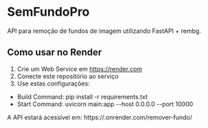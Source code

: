# SemFundoPro

API para remoção de fundos de imagem utilizando FastAPI + rembg.

## Como usar no Render

1. Crie um Web Service em https://render.com
2. Conecte este repositório ao serviço
3. Use estas configurações:

- Build Command: pip install -r requirements.txt
- Start Command: uvicorn main:app --host 0.0.0.0 --port 10000

A API estará acessível em: https://<nomedoseuservico>.onrender.com/remover-fundo/
